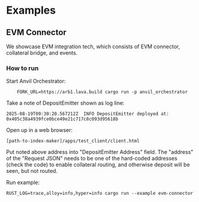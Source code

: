 # Examples

## EVM Connector

We showcase EVM integration tech, which consists of EVM connector, collateral bridge, and events.

### How to run

Start Anvil Orchestrator:
```
    FORK_URL=https://arb1.lava.build cargo run -p anvil_orchestrator
```

Take a note of DepositEmitter shown as log line:
```
2025-08-19T09:30:20.567212Z  INFO DepositEmitter deployed at: 0x405c38a4939fce0bce49e21c717c8c093d95618b
```

Open up in a web browser:
```
[path-to-index-maker]/apps/test_client/client.html
```

Put noted above address into "DepositEmitter Address" field. The "address" of the "Request JSON" needs to be
one of the hard-coded addresses (check the code) to enable collateral routing, and otherwise deposit will
be seen, but not routed.

Run example:
```
RUST_LOG=trace,alloy=info,hyper=info cargo run --example evm-connector
```